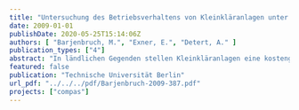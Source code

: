 ```yaml
---
title: "Untersuchung des Betriebsverhaltens von Kleinkläranlagen unter besonderen Betriebsbedingungen - Vergleichende Studie auf dem Testfeld des BDZ in Leipzig"
date: 2009-01-01
publishDate: 2020-05-25T15:14:06Z
authors: [ "Barjenbruch, M.", "Exner, E.", "Detert, A." ]
publication_types: ["4"]
abstract: "In ländlichen Gegenden stellen Kleinkläranlagen eine kostengünstige Lösung für die Abwasserentsorgung dar. Nach der in Europa gültigen Definition von Kleinkläranlagen handelt es sich hierbei um Anlagen zur Behandlung von häuslichem Abwasser bis zu 50 EW. In Deutschland sind ca. 2,2 Millionen Kleinkläranlagen in Betrieb bzw. werden installiert. In Frankreich werden etwa 10 bis 12 Millionen Einwohner von dezentralen Systemen versorgt mit steigender Tendenz. Die technischen Lösungen solcher Systeme reichen von Pflanzenkläranlagen über Schilfrohrfilter bis zu Belebungsanlagen. Alle auf dem europäischen Markt verfügbaren Systeme müssen der EU-Zertifizierung EN 12566-3 entsprechen, die einen  indeststandard bezüglich Betriebssicherheit und Reinigungsleistung setzt. Weiterhin müssen, je nach nationalen oder regionalen Vorgaben, zusätzliche Richtlinien beachtet werden. Es sind nur wenige Informationen verfügbar über Effizienz,  Betriebszuverlässigkeit und Wartungsfreundlichkeit im realen Betrieb der unterschiedlichen am Markt verfügbaren Kleinkläranlagentypen, was aber gerade für Kunden, aber auch für Anbieter von Abwasserdienstleistungen von besonderem Interesse ist. Um diese Lücke zu schließen, wurden in vorliegender Studie über eine Dauer von 14 Monaten nebeneinander 12 unterschiedliche Systeme unter realen Betriebsbedingungen verglichen und bewertet. Die Studie liefert damit detaillierte Informationen zu den Leistungsmerkmalen unterschiedlicher Anlagentypen hinsichtlich Reinigungsleistung, Ablaufwerte, Betriebsaufwand, Schlammbehandlung und Energieverbrauch. Die Untersuchungen erfolgten an einer Auswahl von auf dem Testfeld des Bildungs- und Demonstrationszentrum für dezentrale Abwasserbehandlung e.V. (BDZ) in Leipzig zu Demonstrations-und Schulungszwecken vorinstallierten Kleinkläranlagen sowie zwei zusätzlich dort eigens für das Vorhaben eingebauten Systemen."
featured: false
publication: "Technische Universität Berlin"
url_pdf: "../../../pdf/Barjenbruch-2009-387.pdf"
projects: ["compas"]
---
```


